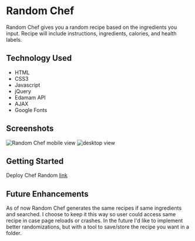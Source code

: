 # Random Chef
Random Chef gives you a random recipe based on the ingredients you input. Recipe will include instructions, ingredients, calories, and health labels.

## Technology Used
* HTML
* CSS3
* Javascript
* jQuery
* Edamam API
* AJAX
* Google Fonts

## Screenshots
![Random Chef mobile view](https://user-images.githubusercontent.com/89373890/133936829-3a5cf2b5-f112-44e3-837a-53437c9bf945.PNG)
![desktop view](https://user-images.githubusercontent.com/89373890/133936830-0285542d-21b7-43e1-bd7b-530443f9d962.PNG)

## Getting Started
Deploy Chef Random [link](https://61476edc82275da63e21a4c5--epic-lewin-71634e.netlify.app/)

## Future Enhancements
As of now Random Chef generates the same recipes if same ingredients and searched. I choose to keep it this way so user could access same recipe in case page reloads or crashes. In the future I'd like to implement better randomizations, but with a tool to save/store the recipe you want in a folder. 

